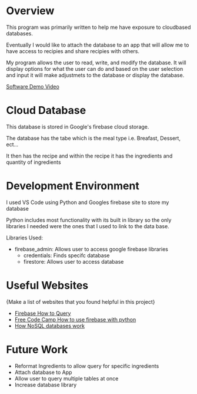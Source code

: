 # Overview

This program was primarily written to help me have exposure to cloudbased databases.

Eventually I would like to attach the database to an app that will allow me to have access to recipies and share recipies with others.

My program allows the user to read, write, and modify the database. It will display options for what the user can do and based
on the user selection and input it will make adjustmets to the database or display the database.

[Software Demo Video](http://youtube.link.goes.here)

# Cloud Database

This database is stored in Google's firebase cloud storage.

The database has the tabe which is the meal type i.e. Breafast, Dessert, ect...

It then has the recipe and within the recipe it has the ingredients and quantity of ingredients


# Development Environment

I used VS Code using Python and Googles firebase site to store my database

Python includes most functionality with its built in library so the only libraries I needed were the ones that
I used to link to the data base.

Libraries Used:
- firebase_admin: Allows user to access google firebase libraries 
    - credentials: Finds specifc database
    - firestore: Allows user to access database

# Useful Websites

{Make a list of websites that you found helpful in this project}

- [Firebase How to Query](https://firebase.google.com/docs/firestore/query-data/queries#array_membership)
- [Free Code Camp How to use firebase with python](https://www.freecodecamp.org/news/how-to-get-started-with-firebase-using-python/)
- [How NoSQL databases work](https://www.guru99.com/nosql-tutorial.html)

# Future Work

- Reformat Ingredients to allow query for specific ingredients
- Attach database to App
- Allow user to query multiple tables at once
- Increase database library